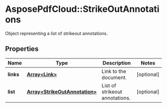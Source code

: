 ﻿# AsposePdfCloud::StrikeOutAnnotations
Object representing a list of strikeout annotations.

## Properties
Name | Type | Description | Notes
------------ | ------------- | ------------- | -------------
**links** | [**Array&lt;Link&gt;**](Link.md) | Link to the document. | [optional] 
**list** | [**Array&lt;StrikeOutAnnotation&gt;**](StrikeOutAnnotation.md) | List of strikeout annotations. | [optional] 


